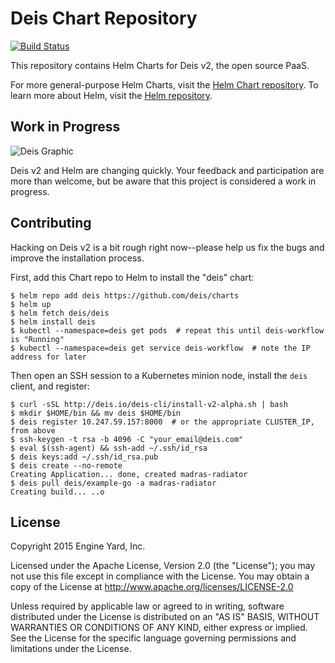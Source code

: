 # Deis Chart Repository

[![Build Status](https://travis-ci.org/deis/charts.svg?branch=master)](https://travis-ci.org/deis/charts)

This repository contains Helm Charts for Deis v2, the open source PaaS.

For more general-purpose Helm Charts, visit the [Helm Chart repository](https://github.com/helm/charts). To learn more about Helm, visit the [Helm repository](https://github.com/helm/helm).

## Work in Progress

![Deis Graphic](https://s3-us-west-2.amazonaws.com/get-deis/deis-graphic-small.png)

Deis v2 and Helm are changing quickly. Your feedback and participation are more than welcome, but be aware that this project is considered a work in progress.

## Contributing

Hacking on Deis v2 is a bit rough right now--please help us fix the bugs and improve the installation process.

First, add this Chart repo to Helm to install the "deis" chart:
```console
$ helm repo add deis https://github.com/deis/charts
$ helm up
$ helm fetch deis/deis
$ helm install deis
$ kubectl --namespace=deis get pods  # repeat this until deis-workflow is "Running"
$ kubectl --namespace=deis get service deis-workflow  # note the IP address for later
```

Then open an SSH session to a Kubernetes minion node, install the `deis` client, and register:

```console
$ curl -sSL http://deis.io/deis-cli/install-v2-alpha.sh | bash
$ mkdir $HOME/bin && mv deis $HOME/bin
$ deis register 10.247.59.157:8000  # or the appropriate CLUSTER_IP, from above
$ ssh-keygen -t rsa -b 4096 -C "your_email@deis.com"
$ eval $(ssh-agent) && ssh-add ~/.ssh/id_rsa
$ deis keys:add ~/.ssh/id_rsa.pub
$ deis create --no-remote
Creating Application... done, created madras-radiator
$ deis pull deis/example-go -a madras-radiator
Creating build... ..o
```

## License

Copyright 2015 Engine Yard, Inc.

Licensed under the Apache License, Version 2.0 (the "License"); you may not use this file except in compliance with the License. You may obtain a copy of the License at <http://www.apache.org/licenses/LICENSE-2.0>

Unless required by applicable law or agreed to in writing, software distributed under the License is distributed on an "AS IS" BASIS, WITHOUT WARRANTIES OR CONDITIONS OF ANY KIND, either express or implied. See the License for the specific language governing permissions and limitations under the License.
